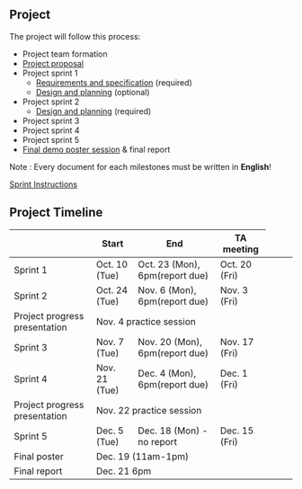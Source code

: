 ## Project

The project will follow this process:

- Project team formation
- [Project proposal](projectproposal.md)
- Project sprint 1
	- [Requirements and specification](project-requirements-and-specification.md) (required)
	- [Design and planning](design-and-planning.md) (optional)
- Project sprint 2
	- [Design and planning](design-and-planning.md) (required)
- Project sprint 3
- Project sprint 4
- Project sprint 5
- [Final demo poster session](postersession.md) & final report

Note : Every document for each milestones must be written in **English**!

[Sprint Instructions](sprint-instructions.md) 

## Project Timeline
| | Start | End | TA meeting |
|-|-------|-----|------------|
| Sprint 1 | Oct. 10 (Tue)| Oct. 23 (Mon), 6pm(report due) | Oct. 20 (Fri) |
| Sprint 2 | Oct. 24 (Tue)| Nov. 6 (Mon), 6pm(report due) | Nov. 3 (Fri) |
| Project progress presentation <td colspan=3>Nov. 4 practice session |
| Sprint 3 | Nov. 7 (Tue)| Nov. 20 (Mon), 6pm(report due) | Nov. 17 (Fri) |
| Sprint 4 | Nov. 21 (Tue)| Dec. 4 (Mon), 6pm(report due) | Dec. 1 (Fri) |
| Project progress presentation <td colspan=3>Nov. 22 practice session  |
| Sprint 5 | Dec. 5 (Tue)| Dec. 18 (Mon) - no report | Dec. 15 (Fri) |
| Final poster <td colspan=3>Dec. 19 (11am-1pm) |
| Final report <td colspan=3>Dec. 21 6pm |
